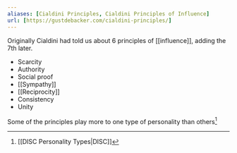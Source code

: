 ```yaml
---
aliases: [Cialdini Principles, Cialdini Principles of Influence]
url: [https://gustdebacker.com/cialdini-principles/]
---
```


Originally Cialdini had told us about 6 principles of [[influence]], adding the 7th later.

- Scarcity
- Authority
- Social proof
- [[Sympathy]]
- [[Reciprocity]]
- Consistency
- Unity

Some of the principles play more to one type of personality than others[^1]

[^1]: [[DISC Personality Types|DISC]]
